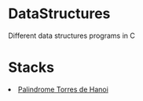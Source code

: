 # DataStructures
 Different data structures programs in C
 <h1> Stacks </h1>
 <li>  
  <u> Palindrome 
  Torres de Hanoi</u>
 </li>
